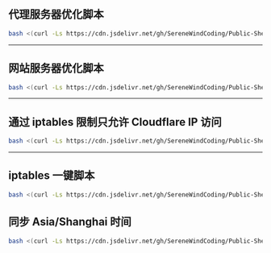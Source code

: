 ## 代理服务器优化脚本
``` bash
bash <(curl -Ls https://cdn.jsdelivr.net/gh/SereneWindCoding/Public-Shell@refs/heads/main/Server%20Optimize/Proxy%20Server/Optimize.sh)
``` 
---

## 网站服务器优化脚本
``` bash
bash <(curl -Ls https://cdn.jsdelivr.net/gh/SereneWindCoding/Public-Shell@refs/heads/main/Server%20Optimize/Web%20Server/Optimize.sh)
``` 
---

## 通过 iptables 限制只允许 Cloudflare IP 访问
``` bash
bash <(curl -Ls https://cdn.jsdelivr.net/gh/SereneWindCoding/Public-Shell@refs/heads/main/iptables/iptables-cloudflare%20ip%20only%20policy.sh)
``` 
---

## iptables 一键脚本
``` bash
bash <(curl -Ls https://cdn.jsdelivr.net/gh/SereneWindCoding/Public-Shell@refs/heads/main/iptables/iptables-pf.sh)
``` 

## 同步 Asia/Shanghai 时间
``` bash
bash <(curl -Ls https://cdn.jsdelivr.net/gh/SereneWindCoding/Public-Shell@refs/heads/main/Miscellaneous/Synctime-AsiaShanghai.sh)
``` 